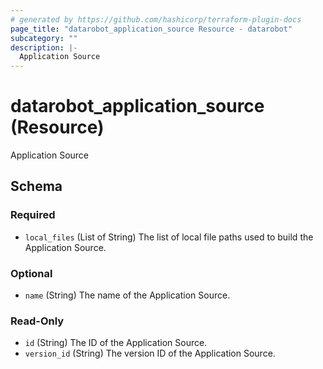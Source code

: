 ```yaml
---
# generated by https://github.com/hashicorp/terraform-plugin-docs
page_title: "datarobot_application_source Resource - datarobot"
subcategory: ""
description: |-
  Application Source
---
```


# datarobot_application_source (Resource)

Application Source



<!-- schema generated by tfplugindocs -->
## Schema

### Required

- `local_files` (List of String) The list of local file paths used to build the Application Source.

### Optional

- `name` (String) The name of the Application Source.

### Read-Only

- `id` (String) The ID of the Application Source.
- `version_id` (String) The version ID of the Application Source.
